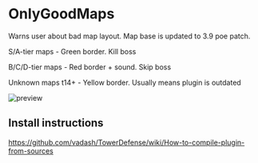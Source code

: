 # OnlyGoodMaps

Warns user about bad map layout. Map base is updated to 3.9 poe patch.

S/A-tier maps - Green border. Kill boss

B/C/D-tier maps - Red border + sound. Skip boss

Unknown maps t14+ - Yellow border. Usually means plugin is outdated

![preview](https://i.imgur.com/mVWJwTV.png)

## Install instructions

https://github.com/vadash/TowerDefense/wiki/How-to-compile-plugin-from-sources
